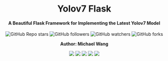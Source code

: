 <H1 align="center">
Yolov7 Flask </H1>
<h4 align = "center">
A Beautiful Flask Framework for Implementing the Latest Yolov7 Model </h4>
<p align = "center">
  <img alt="GitHub Repo stars" src="https://img.shields.io/github/stars/Michael-OvO/Yolov7-Flask?label=Please%20Support%20by%20Giving%20a%20Star&logoColor=blue&style=social">
  <img alt="GitHub followers" src="https://img.shields.io/github/followers/Michael-OvO?logoColor=blue&style=social">
  <img alt="GitHub watchers" src="https://img.shields.io/github/watchers/Michael-OvO/Yolov7-Flask?logoColor=blue&style=social">
  <img alt="GitHub forks" src="https://img.shields.io/github/forks/Michael-OvO/Yolov7-Flask?logoColor=blue&style=social">
</p>
<p align = "center"> <b> Author: Michael Wang</b> </p>
<div align = "center">
  <img src="http://ForTheBadge.com/images/badges/made-with-python.svg">
  <img src="https://img.shields.io/badge/PyTorch-%23EE4C2C.svg?style=for-the-badge&logo=PyTorch&logoColor=white">
<img src = "https://img.shields.io/badge/Made%20with-Jupyter-orange?style=for-the-badge&logo=Jupyter">
  <img src = "http://ForTheBadge.com/images/badges/built-with-love.svg">
  <img src = "https://img.shields.io/badge/Flask-000000?style=for-the-badge&logo=flask&logoColor=white">
</div>













